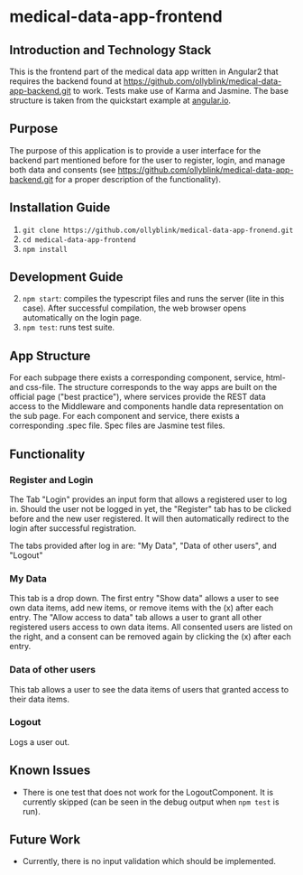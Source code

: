 # medical-data-app-frontend

## Introduction and Technology Stack

This is the frontend part of the medical data app written in Angular2 that requires the backend found at <a href="https://github.com/ollyblink/medical-data-app-backend.git">https://github.com/ollyblink/medical-data-app-backend.git</a> to work. Tests make use of Karma and Jasmine. The base structure is taken from the quickstart example at <a href="https://angular.io/docs/ts/latest/quickstart.html">angular.io</a>. 

## Purpose
The purpose of this application is to provide a user interface for the backend part mentioned before for the user to register, login, and manage both data and consents (see <a href="https://github.com/ollyblink/medical-data-app-backend.git">https://github.com/ollyblink/medical-data-app-backend.git</a> for a proper description of the functionality). 

## Installation  Guide

1. `git clone https://github.com/ollyblink/medical-data-app-fronend.git`
2. `cd medical-data-app-frontend`
3. `npm install`
  

## Development Guide
 
2. `npm start`: compiles the typescript files and runs the server (lite in this case). After successful compilation, the web browser opens automatically on the login page. 
3. `npm test`: runs test suite. 

## App Structure
For each subpage there exists a corresponding component, service, html- and css-file. The structure corresponds to the way apps are built on the official page ("best practice"), where services provide the REST data access to the Middleware and components handle data representation on the sub page. For each component and service, there exists a corresponding .spec file. Spec files are Jasmine test files. 
## Functionality
### Register and Login
The Tab "Login" provides an input form that allows a registered user to log in. Should the user not be logged in yet, the "Register" tab has to be clicked before and the new user registered. It will then automatically redirect to the login after successful registration.

The tabs provided after log in are: "My Data", "Data of other users", and "Logout"
### My Data
This tab is a drop down. The first entry "Show data" allows a user to see own data items, add new items, or remove items with the (x) after each entry. The "Allow access to data" tab allows a user to grant all other registered users access to own data items. All consented users are listed on the right, and a consent can be removed again by clicking the (x) after each entry.

### Data of other users
This tab allows a user to see the data items of users that granted access to their data items. 

### Logout
Logs a user out.

## Known Issues
- There is one test that does not work for the LogoutComponent. It is currently skipped (can be seen in the debug output when `npm test` is run).

## Future Work
- Currently, there is no input validation which should be implemented.